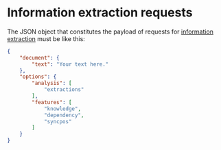 # Information extraction requests

The JSON object that constitutes the payload of requests for [information extraction](../../../guide/extraction/index.md) must be like this:

``` json
{
	"document": {
		"text": "Your text here."
	},
	"options": {
		"analysis": [
			"extractions"
		],
		"features": [
			"knowledge",
			"dependency",
			"syncpos"
		]
	}
}
```